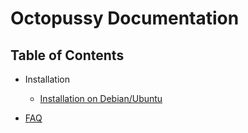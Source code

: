 Octopussy Documentation
=======================

## Table of Contents

- Installation
    - [Installation on Debian/Ubuntu](https://github.com/sebthebert/Octopussy_Documentation/Installation/blob/Debian.md)

- [FAQ](https://github.com/sebthebert/Octopussy_Documentation/blob/FAQ.md)
